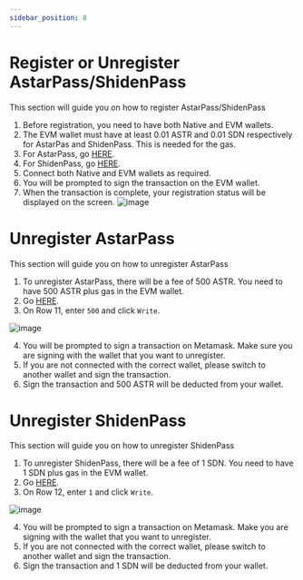 ```yaml
---
sidebar_position: 8
---
```


# Register or Unregister AstarPass/ShidenPass

This section will guide you on how to register AstarPass/ShidenPass

1. Before registration, you need to have both Native and EVM wallets.
2. The EVM wallet must have at least 0.01 ASTR and 0.01 SDN respectively for AstarPas and ShidenPass. This is needed for the gas.
3. For AstarPass, go [HERE](https://astarpass.astar.network/#/register).
4. For ShidenPass, go [HERE](https://shidenpass.astar.network/#/register).
5. Connect both Native and EVM wallets as required.
6. You will be prompted to sign the transaction on the EVM wallet.
7. When the transaction is complete, your registration status will be displayed on the screen.
![image](https://user-images.githubusercontent.com/37278708/218656434-f8043acb-fc81-46e9-a664-5f124d675680.png)

# Unregister AstarPass
This section will guide you on how to unregister AstarPass
1. To unregister AstarPass, there will be a fee of 500 ASTR. You need to have 500 ASTR plus gas in the EVM wallet.
2. Go [HERE](https://blockscout.com/astar/address/0x8E2fa5A4D4e4f0581B69aF2f8F2Ef2CF205aE8F0/write-proxy#address-tabs).
3. On Row 11, enter `500` and click `Write`.

![image](https://user-images.githubusercontent.com/37278708/218657946-4e53e708-a68b-4571-ba24-4a935bb56086.png)

4. You will be prompted to sign a transaction on Metamask. Make sure you are signing with the wallet that you want to unregister. 
5. If you are not connected with the correct wallet, please switch to another wallet and sign the transaction.
6. Sign the transaction and 500 ASTR will be deducted from your wallet.

# Unregister ShidenPass
This section will guide you on how to unregister ShidenPass
1. To unregister ShidenPass, there will be a fee of 1 SDN. You need to have 1 SDN plus gas in the EVM wallet.
2. Go [HERE](https://blockscout.com/shiden/address/0x25257be737210F72DA4F51aCB66903A7520e59d6/write-proxy#address-tabs).
3. On Row 12, enter `1` and click `Write`.

![image](https://user-images.githubusercontent.com/37278708/218659211-1d90fab0-89c2-4915-8ec4-aa5885b7fefd.png)

4. You will be prompted to sign a transaction on Metamask. Make you are signing with the wallet that you want to unregister. 
5. If you are not connected with the correct wallet, please switch to another wallet and sign the transaction.
6. Sign the transaction and 1 SDN will be deducted from your wallet.
